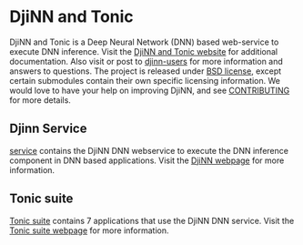 # DjiNN and Tonic

DjiNN and Tonic is a Deep Neural Network (DNN) based web-service to execute DNN inference. Visit the
[DjiNN and Tonic website](http://djinn.clarity-lab.org) for additional
documentation.  Also visit or post to
[djinn-users](http://groups.google.com/forum/#!forum/djinn-users) for more
information and answers to questions. The project is released under [BSD
license](LICENSE), except certain submodules contain their own specific
licensing information. We would love to have your help on improving DjiNN, and
see [CONTRIBUTING](CONTRIBUTING.md) for more details.

## Djinn Service

[service](service) contains the DjiNN DNN webservice to execute the DNN
inference component in DNN based applications.
Visit the [DjiNN webpage](http://djinn.clarity-lab.org/djinn) for more information.

## Tonic suite

[Tonic suite](tonic-suite) contains 7 applications that use the DjiNN DNN
service. Visit the [Tonic suite
webpage](http://djinn.clarity-lab.org/tonic-suite) for more information.
